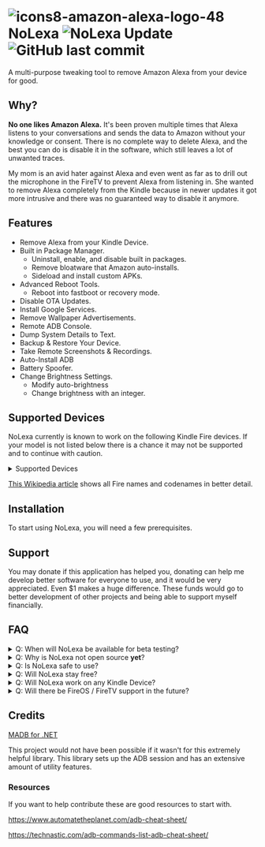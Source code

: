 # ![icons8-amazon-alexa-logo-48](https://user-images.githubusercontent.com/53088136/227619585-130c9892-90b3-44c2-835a-331901bc7238.png) NoLexa ![NoLexa Update](https://img.shields.io/endpoint?url=https%3A%2F%2Fraw.githubusercontent.com%2Fbyronbytes%2FNoLexa%2Fmaster%2Fnolexa_badge.json) ![GitHub last commit](https://img.shields.io/github/last-commit/byronbytes/NoLexa)
A multi-purpose tweaking tool to remove Amazon Alexa from your device for good.


## Why?
**No one likes Amazon Alexa.** It's been proven multiple times that Alexa listens to your conversations and sends the data to Amazon without your knowledge or consent. There is no complete way to delete Alexa, and the best you can do is disable it in the software, which still leaves a lot of unwanted traces.


My mom is an avid hater against Alexa and even went as far as to drill out the microphone in the FireTV to prevent Alexa from listening in. She wanted to remove Alexa completely from the Kindle because in newer updates it got more intrusive and there was no guaranteed way to disable it anymore. 


## Features

- Remove Alexa from your Kindle Device.
- Built in Package Manager.
   - Uninstall, enable, and disable built in packages.
   - Remove bloatware that Amazon auto-installs.
   - Sideload and install custom APKs.
- Advanced Reboot Tools.
   - Reboot into fastboot or recovery mode.
- Disable OTA Updates.
- Install Google Services.
- Remove Wallpaper Advertisements.
- Remote ADB Console.
- Dump System Details to Text.
- Backup & Restore Your Device.
- Take Remote Screenshots & Recordings.
- Auto-Install ADB
- Battery Spoofer.
- Change Brightness Settings.
  - Modify auto-brightness
  - Change brightness with an integer.
 
 ## Supported Devices
NoLexa currently is known to work on the following Kindle Fire devices. If your model is not listed below there is a chance it may not be supported and to continue with caution.

<details>
<summary>Supported Devices</summary>
 
- Fire HD 8 (2018) (Tested + Supported)
 
- Fire HD 8 (2017) (Tested + Supported)
 

 </details>

[This Wikipedia article](https://en.wikipedia.org/wiki/Fire_HD) shows all Fire names and codenames in better detail.

## Installation
To start using NoLexa, you will need a few prerequisites.


## Support
You may donate if this application has helped you, donating can help me develop better software for everyone to use, and it would be very appreciated. Even $1 makes a huge difference. These funds would go to better development of other projects and being able to support myself financially.

## FAQ

<details>
<summary>Q: When will NoLexa be available for beta testing?</summary>
   A: <b>I am aiming to release around May-June of 2024. </b>
</details>

<details>
   <summary>Q: Why is NoLexa not open source <b>yet</b>?</summary>
A: I believe in keeping software open source, but this application is in a very experimental stage and <b>I want to keep this closed until it's fully stable and ready for the public.</b> There also could be legal issues with making this open source, which I am trying to avoid.
</details>


<details>
<summary>Q: Is NoLexa safe to use?</summary>
   A: <b>If you know what you are doing and make frequent backups, yes</b>. Since this is a tweaking tool you should keep in mind what you change.
</details>


<details>
<summary>Q: Will NoLexa stay free?</summary>
   A: <b>Yes.</b> You can make optional donations which will go towards better funding of NoLexa, and upcoming projects.
</details>

<details>
<summary>Q: Will NoLexa work on any Kindle Device?</summary>
   A: <b>Mostly.</b> There are some kindle devices that do not support NoLexa due to it being too old, or not having Alexa.
</details>

<details>
<summary>Q: Will there be FireOS / FireTV support in the future?</summary>
   A: <b>Yes.</b> I have plans to add support for the Firestick and FireTV sometime in the future.
</details>

## Credits
[MADB for .NET](https://github.com/quamotion/madb)

This project would not have been possible if it wasn't for this extremely helpful library. This library sets up the ADB session and has an extensive amount of utility features.


### Resources
If you want to help contribute these are good resources to start with.

https://www.automatetheplanet.com/adb-cheat-sheet/

https://technastic.com/adb-commands-list-adb-cheat-sheet/
